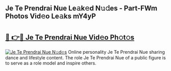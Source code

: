 ## Je Te Prendrai Nue Le𝚊k𝚎d N𝚞𝚍es - Part-FWm Photos Vid𝚎o Le𝚊ks mY4yP

# <h2><a href="http://fb18hq.evod.top/?m=Je+Te+Prendrai+Nue">🔗 👉🔴 Je Te Prendrai Nue Vid𝚎o Ph𝚘t𝚘s</a></h2>

[![Je Te Prendrai Nue N𝚞d𝚎s](https://i.imgur.com/8V9OHl7.gif)](http://fb18hq.evod.top/?m=Je+Te+Prendrai+Nue)
Online personality Je Te Prendrai Nue sharing dance and lifestyle content. The role Je Te Prendrai Nue of a public figure is to serve as a role model and inspire others. 
